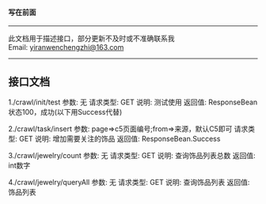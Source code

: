 #### 写在前面

---
此文档用于描述接口，部分更新不及时或不准确联系我  
Email: yiranwenchengzhi@163.com


---
## 接口文档
1./crawl/init/test
参数: 无
请求类型: GET
说明: 测试使用
返回值: ResponseBean 状态100，成功(以下用Success代替)

2./crawl/task/insert
参数: page=>c5页面编号;from=>来源，默认C5即可
请求类型: GET
说明: 增加需要关注的饰品
返回值: ResponseBean.Success

3./crawl/jewelry/count
参数: 无
请求类型: GET
说明: 查询饰品列表总数
返回值: int数字

4./crawl/jewelry/queryAll
参数: 无
请求类型: GET
说明: 查询饰品列表
返回值: 饰品列表
